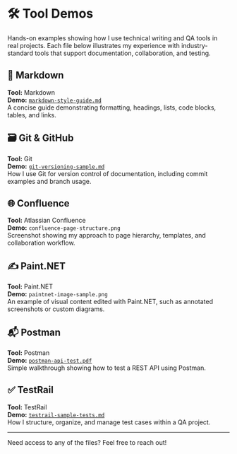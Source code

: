 # 🛠 Tool Demos

Hands-on examples showing how I use technical writing and QA tools in real projects. Each file below illustrates my experience with industry-standard tools that support documentation, collaboration, and testing.

## 📄 Markdown
**Tool:** Markdown  
**Demo:** [`markdown-style-guide.md`](./markdown-style-guide.md)  
A concise guide demonstrating formatting, headings, lists, code blocks, tables, and links.

## 🗃 Git & GitHub
**Tool:** Git  
**Demo:** [`git-versioning-sample.md`](./git-versioning-sample.md)  
How I use Git for version control of documentation, including commit examples and branch usage.

## 🌐 Confluence
**Tool:** Atlassian Confluence  
**Demo:** `confluence-page-structure.png`  
Screenshot showing my approach to page hierarchy, templates, and collaboration workflow.

## ✍️ Paint.NET
**Tool:** Paint.NET  
**Demo:** `paintnet-image-sample.png`  
An example of visual content edited with Paint.NET, such as annotated screenshots or custom diagrams.

## 📬 Postman
**Tool:** Postman  
**Demo:** [`postman-api-test.pdf`](./postman-api-test.pdf)  
Simple walkthrough showing how to test a REST API using Postman.

## ✅ TestRail
**Tool:** TestRail  
**Demo:** [`testrail-sample-tests.md`](./testrail-sample-tests.md)  
How I structure, organize, and manage test cases within a QA project.

---

Need access to any of the files? Feel free to reach out!
